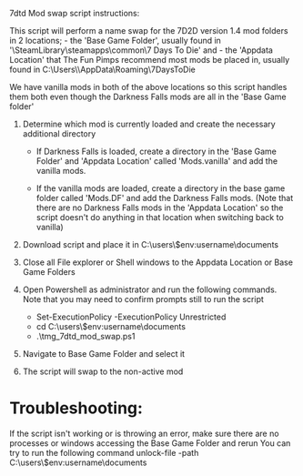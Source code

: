 7dtd Mod swap script instructions: 

This script will perform a name swap for the 7D2D version 1.4 mod folders in 2 locations;
	- the 'Base Game Folder', usually found in '<Some Letter>\\SteamLibrary\steamapps\common\7 Days To Die\'
	and 
	- the 'Appdata Location' that The Fun Pimps recommend most mods be placed in, usually found in C:\Users\\<username>\AppData\Roaming\7DaysToDie
	
We have vanilla mods in both of the above locations so this script handles them both even though the Darkness Falls mods are all in the 'Base Game folder'
	
1) Determine which mod is currently loaded and create the necessary additional directory

	- If Darkness Falls is loaded, create a directory in the 'Base Game Folder' and 'Appdata Location' called 'Mods.vanilla' and add the vanilla mods.
	
	- If the vanilla mods are loaded, create a directory in the base game folder called 'Mods.DF' and add the Darkness Falls mods. (Note that there are no Darkness Falls mods in the 'Appdata Location' so the script doesn't do anything in that location when switching back to vanilla)

2) Download script and place it in C:\users\\$env:username\documents

3) Close all File explorer or Shell windows to the Appdata Location or Base Game Folders

4) Open Powershell as administrator and run the following commands. Note that you may need to confirm prompts still to run the script

	- Set-ExecutionPolicy -ExecutionPolicy Unrestricted 
	- cd C:\users\\$env:username\documents
	- .\tmg_7dtd_mod_swap.ps1

5) Navigate to Base Game Folder and select it 
6) The script will swap to the non-active mod 

# Troubleshooting: 

If the script isn't working or is throwing an error, make sure there are no processes or windows accessing the Base Game Folder and rerun
You can try to run the following command
	unlock-file -path C:\users\\$env:username\documents
